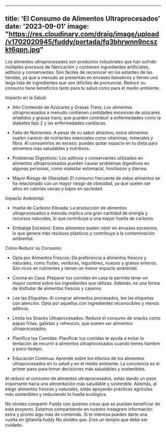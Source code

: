 ---
title: 'El Consumo de Alimentos Ultraprocesados'
date: '2023-09-01'
image: "https://res.cloudinary.com/draig/image/upload/v1702020945/fuddy/portada/fg3bhrwnn9ncszkt6qpn.jpg"
---------------------------------


Los alimentos ultraprocesados son productos industriales que han sufrido múltiples procesos de fabricación y contienen ingredientes artificiales, aditivos y conservantes. 
Son fáciles de reconocer en los estantes de las tiendas, ya que a menudo se presentan en envases llamativos y tienen una larga lista de ingredientes que son difíciles de pronunciar. Reducir su consumo tiene beneficios tanto para tu salud como para el medio ambiente.


Impacto en la Salud:

- Alto Contenido de Azúcares y Grasas Trans: Los alimentos ultraprocesados a menudo contienen cantidades excesivas de azúcares añadidos y grasas trans, que pueden contribuir a enfermedades como la diabetes tipo 2 y las enfermedades cardíacas.

- Falta de Nutrientes: A pesar de su sabor atractivo, estos alimentos suelen carecer de nutrientes esenciales como vitaminas, minerales y fibra. Al consumirlos en exceso, puedes quitar espacio en tu dieta para alimentos más saludables y nutritivos.

- Problemas Digestivos: Los aditivos y conservantes utilizados en alimentos ultraprocesados pueden causar problemas digestivos en algunas personas, como malestar estomacal, hinchazón y diarrea.

- Mayor Riesgo de Obesidad: El consumo frecuente de estos alimentos se ha relacionado con un mayor riesgo de obesidad, ya que suelen ser altos en calorías vacías y bajos en saciedad.
 
Impacto Ambiental:

- Huella de Carbono Elevada: La producción de alimentos ultraprocesados a menudo implica una gran cantidad de energía y recursos naturales, lo que contribuye a una mayor huella de carbono.

- Embalaje Excesivo: Estos alimentos suelen venir en envases excesivos, lo que genera más residuos plásticos y contribuye a la contaminación ambiental.


Cómo Reducir su Consumo:

- Opta por Alimentos Frescos: Da preferencia a alimentos frescos y naturales, como frutas, verduras, legumbres, nueces y granos enteros. Son ricos en nutrientes y tienen un menor impacto ambiental.

- Cocina en Casa: Preparar tus comidas en casa te permite tener un mayor control sobre los ingredientes que utilizas. Además, es una forma de disfrutar de alimentos frescos y caseros.

- Lee las Etiquetas: Al comprar alimentos procesados, lee las etiquetas con atención. Opta por aquellos con ingredientes reconocibles y menos aditivos.

- Limita los Snacks Ultraprocesados: Reduce el consumo de snacks como papas fritas, galletas y refrescos, que suelen ser alimentos ultraprocesados.

- Planifica tus Comidas: Planificar tus comidas te ayuda a evitar la tentación de recurrir a alimentos ultraprocesados cuando tienes hambre y poco tiempo.

- Educación Continua: Aprende sobre los efectos de los alimentos ultraprocesados en tu salud y en el medio ambiente. La conciencia es el primer paso para tomar decisiones más saludables y sostenibles.

 
Al reducir el consumo de alimentos ultraprocesados, estás dando un paso importante hacia una alimentación más saludable y sostenible. Además, al elegir alimentos frescos y naturales, estás apoyando prácticas agrícolas más sostenibles y reduciendo tu huella ecológica.


No olvides compartir Fuddy con quienes creas que se puedan beneficiar de este proyecto.
Estamos compartiendo en nuestro instagram información extra y pronto algo más de contenido. Si te interesa puedes darte una vuelta en @famila.fuddy 
No olvides que..Eres un templo que debe ser cuidado.